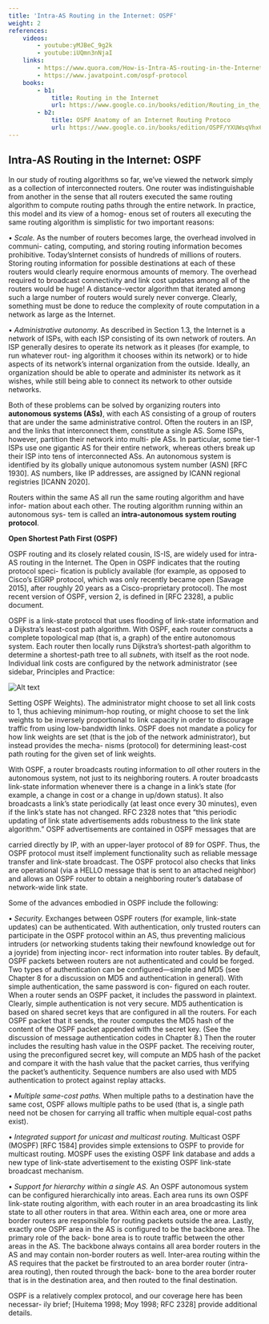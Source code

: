 ```yaml
---
title: 'Intra-AS Routing in the Internet: OSPF'
weight: 2
references:
    videos:
        - youtube:yMJBeC_9g2k
        - youtube:iUQmn3nNjaI
    links:
        - https://www.quora.com/How-is-Intra-AS-routing-in-the-Internet-OSPF-used-in-the-context-of-the-network-layer-with-respect-to-the-control-plane
        - https://www.javatpoint.com/ospf-protocol
    books:
        - b1:
            title: Routing in the Internet 
            url: https://www.google.co.in/books/edition/Routing_in_the_Internet/ye5SAAAAMAAJ?hl=en&gbpv=0&bsq=Intra-AS%20Routing%20in%20the%20Internet:%20OSPF
        - b2:
            title: OSPF Anatomy of an Internet Routing Protoco 
            url: https://www.google.co.in/books/edition/OSPF/YXUWsqVhx60C?hl=en&gbpv=0
---
```

## Intra-AS Routing in the Internet: OSPF
In our study of routing algorithms so far, we’ve viewed the network simply as a collection of interconnected routers. One router was indistinguishable from another in the sense that all routers executed the same routing algorithm to compute routing paths through the entire network. In practice, this model and its view of a homog- enous set of routers all executing the same routing algorithm is simplistic for two important reasons:

• _Scale._ As the number of routers becomes large, the overhead involved in communi- cating, computing, and storing routing information becomes prohibitive. Today’sInternet consists of hundreds of millions of routers. Storing routing information for possible destinations at each of these routers would clearly require enormous amounts of memory. The overhead required to broadcast connectivity and link cost updates among all of the routers would be huge! A distance-vector algorithm that iterated among such a large number of routers would surely never converge. Clearly, something must be done to reduce the complexity of route computation in a network as large as the Internet.

• _Administrative autonomy._ As described in Section 1.3, the Internet is a network of ISPs, with each ISP consisting of its own network of routers. An ISP generally desires to operate its network as it pleases (for example, to run whatever rout- ing algorithm it chooses within its network) or to hide aspects of its network’s internal organization from the outside. Ideally, an organization should be able to operate and administer its network as it wishes, while still being able to connect its network to other outside networks.

Both of these problems can be solved by organizing routers into **autonomous systems (ASs)**, with each AS consisting of a group of routers that are under the same administrative control. Often the routers in an ISP, and the links that interconnect them, constitute a single AS. Some ISPs, however, partition their network into multi- ple ASs. In particular, some tier-1 ISPs use one gigantic AS for their entire network, whereas others break up their ISP into tens of interconnected ASs. An autonomous system is identified by its globally unique autonomous system number (ASN) [RFC 1930]. AS numbers, like IP addresses, are assigned by ICANN regional registries [ICANN 2020].

Routers within the same AS all run the same routing algorithm and have infor- mation about each other. The routing algorithm running within an autonomous sys- tem is called an **intra-autonomous system routing protocol**.

**Open Shortest Path First (OSPF)**

OSPF routing and its closely related cousin, IS-IS, are widely used for intra-AS routing in the Internet. The Open in OSPF indicates that the routing protocol speci- fication is publicly available (for example, as opposed to Cisco’s EIGRP protocol, which was only recently became open [Savage 2015], after roughly 20 years as a Cisco-proprietary protocol). The most recent version of OSPF, version 2, is defined in [RFC 2328], a public document.

OSPF is a link-state protocol that uses flooding of link-state information and a Dijkstra’s least-cost path algorithm. With OSPF, each router constructs a complete topological map (that is, a graph) of the entire autonomous system. Each router then locally runs Dijkstra’s shortest-path algorithm to determine a shortest-path tree to all _subnets_, with itself as the root node. Individual link costs are configured by the network administrator (see sidebar, Principles and Practice:

![Alt text](image-34.png)

Setting OSPF Weights). The administrator might choose to set all link costs to 1, thus achieving minimum-hop routing, or might choose to set the link weights to be inversely proportional to link capacity in order to discourage traffic from using low-bandwidth links. OSPF does not mandate a policy for how link weights are set (that is the job of the network administrator), but instead provides the mecha- nisms (protocol) for determining least-cost path routing for the given set of link weights.

With OSPF, a router broadcasts routing information to _all_ other routers in the autonomous system, not just to its neighboring routers. A router broadcasts link-state information whenever there is a change in a link’s state (for example, a change in cost or a change in up/down status). It also broadcasts a link’s state periodically (at least once every 30 minutes), even if the link’s state has not changed. RFC 2328 notes that “this periodic updating of link state advertisements adds robustness to the link state algorithm.” OSPF advertisements are contained in OSPF messages that are

carried directly by IP, with an upper-layer protocol of 89 for OSPF. Thus, the OSPF protocol must itself implement functionality such as reliable message transfer and link-state broadcast. The OSPF protocol also checks that links are operational (via a HELLO message that is sent to an attached neighbor) and allows an OSPF router to obtain a neighboring router’s database of network-wide link state.

Some of the advances embodied in OSPF include the following:

• _Security._ Exchanges between OSPF routers (for example, link-state updates) can be authenticated. With authentication, only trusted routers can participate in the OSPF protocol within an AS, thus preventing malicious intruders (or networking students taking their newfound knowledge out for a joyride) from injecting incor- rect information into router tables. By default, OSPF packets between routers are not authenticated and could be forged. Two types of authentication can be configured—simple and MD5 (see Chapter 8 for a discussion on MD5 and authentication in general). With simple authentication, the same password is con- figured on each router. When a router sends an OSPF packet, it includes the password in plaintext. Clearly, simple authentication is not very secure. MD5 authentication is based on shared secret keys that are configured in all the routers. For each OSPF packet that it sends, the router computes the MD5 hash of the content of the OSPF packet appended with the secret key. (See the discussion of message authentication codes in Chapter 8.) Then the router includes the resulting hash value in the OSPF packet. The receiving router, using the preconfigured secret key, will compute an MD5 hash of the packet and compare it with the hash value that the packet carries, thus verifying the packet’s authenticity. Sequence numbers are also used with MD5 authentication to protect against replay attacks.

• _Multiple same-cost paths._ When multiple paths to a destination have the same cost, OSPF allows multiple paths to be used (that is, a single path need not be chosen for carrying all traffic when multiple equal-cost paths exist).

• _Integrated support for unicast and multicast routing._ Multicast OSPF (MOSPF) [RFC 1584] provides simple extensions to OSPF to provide for multicast routing. MOSPF uses the existing OSPF link database and adds a new type of link-state advertisement to the existing OSPF link-state broadcast mechanism.

• _Support for hierarchy within a single AS._ An OSPF autonomous system can be configured hierarchically into areas. Each area runs its own OSPF link-state routing algorithm, with each router in an area broadcasting its link state to all other routers in that area. Within each area, one or more area border routers are responsible for routing packets outside the area. Lastly, exactly one OSPF area in the AS is configured to be the backbone area. The primary role of the back- bone area is to route traffic between the other areas in the AS. The backbone always contains all area border routers in the AS and may contain non-border routers as well. Inter-area routing within the AS requires that the packet be firstrouted to an area border router (intra-area routing), then routed through the back- bone to the area border router that is in the destination area, and then routed to the final destination.

OSPF is a relatively complex protocol, and our coverage here has been necessar- ily brief; [Huitema 1998; Moy 1998; RFC 2328] provide additional details.
